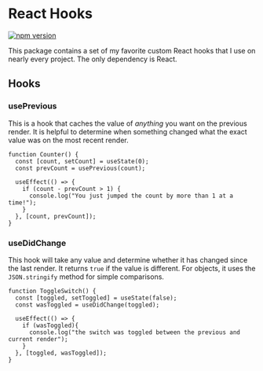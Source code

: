 # React Hooks

[![npm version](https://badge.fury.io/js/@kelley-sharp%2Freact-hooks.svg)](https://badge.fury.io/js/@kelley-sharp%2Freact-hooks)

This package contains a set of my favorite custom React hooks that I use on nearly every project. The only dependency is React.

## Hooks

### usePrevious

This is a hook that caches the value of _anything_ you want on the previous render. It is helpful to determine when something changed what the exact value was on the most recent render.

```tsx
function Counter() {
  const [count, setCount] = useState(0);
  const prevCount = usePrevious(count);

  useEffect(() => {
    if (count - prevCount > 1) {
      console.log("You just jumped the count by more than 1 at a time!");
    }
  }, [count, prevCount]);
}
```

### useDidChange

This hook will take any value and determine whether it has changed since the last render. It returns `true` if the value is different.
For objects, it uses the `JSON.stringify` method for simple comparisons.

```tsx
function ToggleSwitch() {
  const [toggled, setToggled] = useState(false);
  const wasToggled = useDidChange(toggled);

  useEffect(() => {
    if (wasToggled){
      console.log("the switch was toggled between the previous and current render");
    }
  }, [toggled, wasToggled]);
}
```
